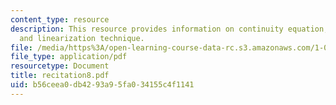 ```yaml
---
content_type: resource
description: This resource provides information on continuity equation, momentum equation,
  and linearization technique.
file: /media/https%3A/open-learning-course-data-rc.s3.amazonaws.com/1-060-engineering-mechanics-ii-spring-2006/b56ceea0db4293a95fa034155c4f1141_recitation8.pdf
file_type: application/pdf
resourcetype: Document
title: recitation8.pdf
uid: b56ceea0-db42-93a9-5fa0-34155c4f1141
---
```

